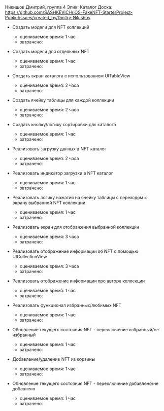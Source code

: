 Никишов Дмитрий, группа 4
Эпик: Каталог
Доска:  https://github.com/SASHKEVICH/iOS-FakeNFT-StarterProject-Public/issues/created_by/Dmitry-Nikishov

- Создать модели для NFT коллекций
    - оцениваемое время: 1 час
    - затрачено:
    
- Создать модели для отдельных NFT
    - оцениваемое время: 1 час
    - затрачено:

- Создать экран каталога с использованием UITableView
    - оцениваемое время: 2 часа
    - затрачено:

- Создать ячейку таблицы для каждой коллекции
    - оцениваемое время: 2 часа
    - затрачено:

- Создать кнопку/логику сортировки для каталога
    - оцениваемое время: 1 час
    - затрачено:

- Реализовать загрузку данных в NFT каталог
    - оцениваемое время: 2 часа
    - затрачено:

- Реализовать индикатор загрузки в NFT каталог 
    - оцениваемое время: 1 час
    - затрачено:
    
- Реализовать логику нажатия на ячейку таблицы с переходом к экрану выбранной NFT коллекции
    - оцениваемое время: 1 час
    - затрачено:
    
- Реализовать экран для отображения выбранной коллекции
    - оцениваемое время: 3 часа
    - затрачено:

- Реализовать отображение информации об NFT с помощью UICollectionView
    - оцениваемое время: 3 часа
    - затрачено:
 
- Реализовать отображение информации про автора коллекции
    - оцениваемое время: 1 час
    - затрачено:

- Реализовать функционал избранных/любимых NFT
    - оцениваемое время: 1 час
    - затрачено:

- Обновление текущего состояния NFT - переключение избранный/не избранный
    - оцениваемое время: 1 час
    - затрачено:

- Добавление/удаление NFT из корзины
    - оцениваемое время: 1 час
    - затрачено:
   
- Обновление текущего состояния NFT - переключение добавлено/не добавлено
    - оцениваемое время: 1 час
    - затрачено:

